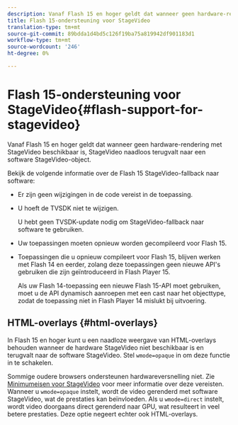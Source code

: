 ```yaml
---
description: Vanaf Flash 15 en hoger geldt dat wanneer geen hardware-rendering met StageVideo beschikbaar is, StageVideo naadloos terugvalt naar een software StageVideo-object.
title: Flash 15-ondersteuning voor StageVideo
translation-type: tm+mt
source-git-commit: 89bdda1d4bd5c126f19ba75a819942df901183d1
workflow-type: tm+mt
source-wordcount: '246'
ht-degree: 0%

---
```



# Flash 15-ondersteuning voor StageVideo{#flash-support-for-stagevideo}

Vanaf Flash 15 en hoger geldt dat wanneer geen hardware-rendering met StageVideo beschikbaar is, StageVideo naadloos terugvalt naar een software StageVideo-object.

Bekijk de volgende informatie over de Flash 15 StageVideo-fallback naar software:

* Er zijn geen wijzigingen in de code vereist in de toepassing.
* U hoeft de TVSDK niet te wijzigen.

   U hebt geen TVSDK-update nodig om StageVideo-fallback naar software te gebruiken.
* Uw toepassingen moeten opnieuw worden gecompileerd voor Flash 15.
* Toepassingen die u opnieuw compileert voor Flash 15, blijven werken met Flash 14 en eerder, zolang deze toepassingen geen nieuwe API&#39;s gebruiken die zijn geïntroduceerd in Flash Player 15.

   Als uw Flash 14-toepassing een nieuwe Flash 15-API moet gebruiken, moet u de API dynamisch aanroepen met een cast naar het objecttype, zodat de toepassing niet in Flash Player 14 mislukt bij uitvoering.

## HTML-overlays {#html-overlays}

In Flash 15 en hoger kunt u een naadloze weergave van HTML-overlays behouden wanneer de hardware StageVideo niet beschikbaar is en terugvalt naar de software StageVideo. Stel `wmode=opaque` in om deze functie in te schakelen.

Sommige oudere browsers ondersteunen hardwareversnelling niet. Zie [Minimumeisen voor StageVideo](../../../../../tvsdk-1.4-for-desktop-hls/c-psdk-dhls-1.4-introduction/overview-prod-audience-guide/requirements/stagevideo-capabilities/r-psdk-dhls-1.4-requirements-stage-video.md) voor meer informatie over deze vereisten. Wanneer u `wmode=opaque` instelt, wordt de video gerenderd met software StageVideo, wat de prestaties kan beïnvloeden. Als u `wmode=direct` instelt, wordt video doorgaans direct gerenderd naar GPU, wat resulteert in veel betere prestaties. Deze optie negeert echter ook HTML-overlays.
